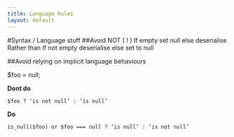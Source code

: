 ```yaml
---
title: Language Rules
layout: default
---
```

#Syntax / Language stuff
##Avoid NOT ( ! )
If empty set null else deserialise
Rather than
If not empty deserialise else set to null

##Avoid relying on implicit language behaviours

$foo = null;

**Dont do**
```
$foo ? ‘is not null’ : ‘is null’
```
**Do**
```
is_null($foo) or $foo === null ? ‘is null’ : ‘is not null’
```
